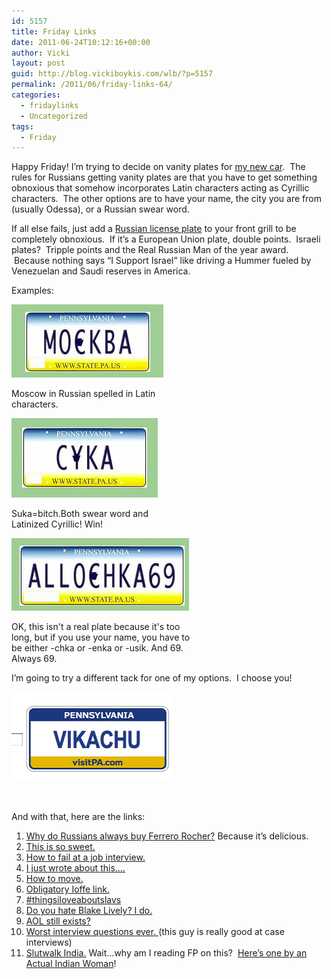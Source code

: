 ```yaml
---
id: 5157
title: Friday Links
date: 2011-06-24T10:12:16+00:00
author: Vicki
layout: post
guid: http://blog.vickiboykis.com/wlb/?p=5157
permalink: /2011/06/friday-links-64/
categories:
  - fridaylinks
  - Uncategorized
tags:
  - Friday
---
```

Happy Friday! I&#8217;m trying to decide on vanity plates for <a href="http://blog.vickiboykis.com/wlb/2011/05/24/losing-erica/" target="_blank">my new car</a>.  The rules for Russians getting vanity plates are that you have to get something obnoxious that somehow incorporates Latin characters acting as Cyrillic characters.  The other options are to have your name, the city you are from (usually Odessa), or a Russian swear word.

If all else fails, just add a [Russian license plate](https://raw.githubusercontent.com/veekaybee/wlb/gh-pages/assets/images/2011/01/wpid-IMAG0572.jpg) to your front grill to be completely obnoxious.  If it&#8217;s a European Union plate, double points.  Israeli plates?  Tripple points and the Real Russian Man of the year award.  Because nothing says &#8220;I Support Israel&#8221; like driving a Hummer fueled by Venezuelan and Saudi reserves in America.

Examples:

<div id="attachment_5159" style="width: 253px" class="wp-caption aligncenter">
  <a href="https://raw.githubusercontent.com/veekaybee/wlb/gh-pages/assets/images/2011/06/Screen-shot-2011-06-24-at-9.46.45-AM.png"><img class="size-full wp-image-5159" title="Screen shot 2011-06-24 at 9.46.45 AM" src="https://raw.githubusercontent.com/veekaybee/wlb/gh-pages/assets/images/2011/06/Screen-shot-2011-06-24-at-9.46.45-AM.png" alt="" width="243" height="117" /></a>
  
  <p class="wp-caption-text">
    Moscow in Russian spelled in Latin characters.
  </p>
</div>

<div id="attachment_5160" style="width: 244px" class="wp-caption aligncenter">
  <a href="https://raw.githubusercontent.com/veekaybee/wlb/gh-pages/assets/images/2011/06/Screen-shot-2011-06-24-at-9.48.32-AM.png"><img class="size-full wp-image-5160" title="Screen shot 2011-06-24 at 9.48.32 AM" src="https://raw.githubusercontent.com/veekaybee/wlb/gh-pages/assets/images/2011/06/Screen-shot-2011-06-24-at-9.48.32-AM.png" alt="" width="234" height="127" /></a>
  
  <p class="wp-caption-text">
    Suka=bitch.Both swear word and Latinized Cyrillic! Win!
  </p>
</div>

<div id="attachment_5162" style="width: 294px" class="wp-caption aligncenter">
  <a href="https://raw.githubusercontent.com/veekaybee/wlb/gh-pages/assets/images/2011/06/Screen-shot-2011-06-24-at-9.54.53-AM.png"><img class="size-full wp-image-5162" title="Screen shot 2011-06-24 at 9.54.53 AM" src="https://raw.githubusercontent.com/veekaybee/wlb/gh-pages/assets/images/2011/06/Screen-shot-2011-06-24-at-9.54.53-AM.png" alt="" width="284" height="116" /></a>
  
  <p class="wp-caption-text">
    OK, this isn't a real plate because it's too long, but if you use your name, you have to be either -chka or -enka or -usik. And 69. Always 69.
  </p>
</div>

<p style="text-align: left;">
  I&#8217;m going to try a different tack for one of my options.  I choose you!
</p>

<p style="text-align: left;">
  <a href="https://raw.githubusercontent.com/veekaybee/wlb/gh-pages/assets/images/2011/06/Screen-shot-2011-06-23-at-8.22.22-AM.png"><img class="aligncenter size-full wp-image-5164" title="Screen shot 2011-06-23 at 8.22.22 AM" src="https://raw.githubusercontent.com/veekaybee/wlb/gh-pages/assets/images/2011/06/Screen-shot-2011-06-23-at-8.22.22-AM.png" alt="" width="256" height="143" /></a>
</p>

<p style="text-align: left;">
  &nbsp;
</p>

And with that, here are the links:

  1. <a href="http://scaryazeri.blogspot.com/2011/06/short-and-sweet-one.html" target="_blank">Why do Russians always buy Ferrero Rocher?</a> Because it&#8217;s delicious.
  2. <a href="http://nothingbutbonfires.com/2011/06/sixty-years-memories" target="_blank">This is so sweet. </a>
  3. <a href="http://blogs.forbes.com/susannahbreslin/2011/06/22/how-to-fail-at-a-job-interview/" target="_blank">How to fail at a job interview. </a>
  4. <a href="http://thehairpin.com/2011/06/facebook-status-updates-or-why-everyone-on-the-internet-seems-happier-than-you?utm_source=feedburner&utm_medium=feed&utm_campaign=Feed%3A+thehairpin%2FBdYj+%28The+Hairpin%29" target="_blank">I just wrote about this&#8230;.</a>
  5. <a href="http://manhattan-nest.com/2011/06/23/on-moving-part-1/" target="_blank">How to move. </a>
  6. <a href="http://www.tabletmag.com/news-and-politics/70630/royal-wedding/" target="_blank">Obligatory Ioffe link.</a>
  7. <a href="http://www.rimarama.com/2011/06/the-feast-of-the-dews.html" target="_blank">#thingsiloveaboutslavs</a>
  8. <a href="http://www.annehelenpetersen.com/?p=2597" target="_blank">Do you hate Blake Lively? I do. </a>
  9. <a href="http://thefastertimes.com/news/2011/06/16/aol-hell-an-aol-content-slave-speaks-out/" target="_blank">AOL still exists?</a>
 10. <a href="http://www.themorningnews.org/archives/spoofs_satire/define_the_ratio_of_people_to_cake.php" target="_blank">Worst interview questions ever. </a> (this guy is really good at case interviews)
 11. <a href="http://blog.foreignpolicy.com/posts/2011/06/22/to_slutwalk_or_not_to_slutwalk" target="_blank">Slutwalk India.</a> Wait&#8230;why am I reading FP on this?  <a href="http://www.tehelka.com/story_main50.asp?filename=Ne020711PROSCONS.asp" target="_blank">Here&#8217;s one by an Actual Indian Woman</a>!

&nbsp;